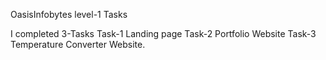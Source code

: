 OasisInfobytes level-1 Tasks 

I completed 3-Tasks 
Task-1 Landing page 
Task-2 Portfolio Website 
Task-3 Temperature Converter Website.
